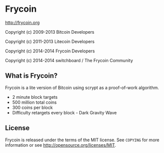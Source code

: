 Frycoin
================================

http://frycoin.org

Copyright (c) 2009-2013 Bitcoin Developers

Copyright (c) 2011-2013 Litecoin Developers

Copyright (c) 2014-2014 Frycoin Developers

Copyright (c) 2014-2014 switchboard / The Frycoin Community

What is Frycoin?
----------------

Frycoin is a lite version of Bitcoin using scrypt as a proof-of-work algorithm.
 - 2 minute block targets
 - 500 million total coins
 - 300 coins per block
 - Difficulty retargets every block - Dark Gravity Wave

License
-------

Frycoin is released under the terms of the MIT license. See `COPYING` for more
information or see http://opensource.org/licenses/MIT.

